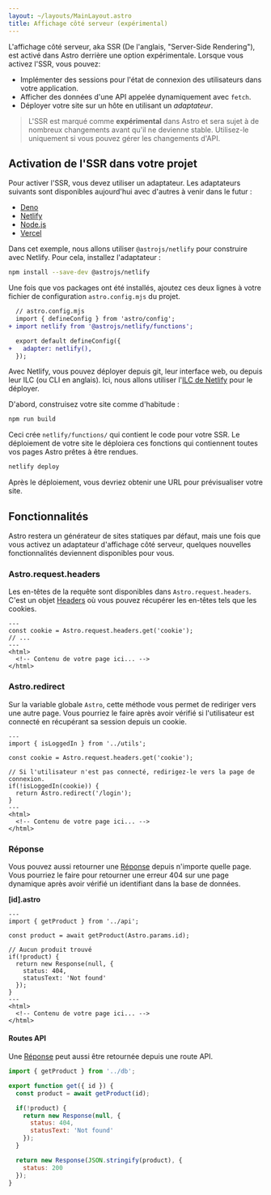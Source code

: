 ```yaml
---
layout: ~/layouts/MainLayout.astro
title: Affichage côté serveur (expérimental)
---
```


L'affichage côté serveur, aka SSR (De l'anglais, "Server-Side Rendering"), est activé dans Astro derrière une option expérimentale. Lorsque vous activez l'SSR, vous pouvez:

- Implémenter des sessions pour l'état de connexion des utilisateurs dans votre application.
- Afficher des données d'une API appelée dynamiquement avec `fetch`.
- Déployer votre site sur un hôte en utilisant un *adaptateur*.

> L'SSR est marqué comme __expérimental__ dans Astro et sera sujet à de nombreux changements avant qu'il ne devienne stable. Utilisez-le uniquement si vous pouvez gérer les changements d'API.

## Activation de l'SSR dans votre projet

Pour activer l'SSR, vous devez utiliser un adaptateur. Les adaptateurs suivants sont disponibles aujourd'hui avec d'autres à venir dans le futur :

- [Deno](https://github.com/withastro/astro/tree/main/packages/integrations/deno)
- [Netlify](https://github.com/withastro/astro/tree/main/packages/integrations/netlify)
- [Node.js](https://github.com/withastro/astro/tree/main/packages/integrations/node)
- [Vercel](https://github.com/withastro/astro/tree/main/packages/integrations/vercel)

Dans cet exemple, nous allons utiliser `@astrojs/netlify` pour construire avec Netlify. Pour cela, installez l'adaptateur :

```bash
npm install --save-dev @astrojs/netlify
```

Une fois que vos packages ont été installés, ajoutez ces deux lignes à votre fichier de configuration `astro.config.mjs` du projet.

```diff
  // astro.config.mjs
  import { defineConfig } from 'astro/config';
+ import netlify from '@astrojs/netlify/functions';

  export default defineConfig({
+   adapter: netlify(),
  });
```

Avec Netlify, vous pouvez déployer depuis git, leur interface web, ou depuis leur ILC (ou CLI en anglais). Ici, nous allons utiliser l'[ILC de Netlify](https://docs.netlify.com/cli/get-started/) pour le déployer.

D'abord, construisez votre site comme d'habitude :

```bash
npm run build
```

Ceci crée `netlify/functions/` qui contient le code pour votre SSR. Le déploiement de votre site le déploiera ces fonctions qui contiennent toutes vos pages Astro prêtes à être rendues.

```bash
netlify deploy
```

Après le déploiement, vous devriez obtenir une URL pour prévisualiser votre site.

## Fonctionnalités

Astro restera un générateur de sites statiques par défaut, mais une fois que vous activez un adaptateur d'affichage côté serveur, quelques nouvelles fonctionnalités deviennent disponibles pour vous.

### Astro.request.headers

Les en-têtes de la requête sont disponibles dans `Astro.request.headers`. C'est un objet [Headers](https://developer.mozilla.org/fr/docs/Web/API/Headers) où vous pouvez récupérer les en-têtes tels que les cookies.

```astro
---
const cookie = Astro.request.headers.get('cookie');
// ...
---
<html>
  <!-- Contenu de votre page ici... -->
</html>
```

### Astro.redirect

Sur la variable globale `Astro`, cette méthode vous permet de rediriger vers une autre page. Vous pourriez le faire après avoir vérifié si l'utilisateur est connecté en récupérant sa session depuis un cookie.

```astro
---
import { isLoggedIn } from '../utils';

const cookie = Astro.request.headers.get('cookie');

// Si l'utilisateur n'est pas connecté, redirigez-le vers la page de connexion.
if(!isLoggedIn(cookie)) {
  return Astro.redirect('/login');
}
---
<html>
  <!-- Contenu de votre page ici... -->
</html>
```

### Réponse

Vous pouvez aussi retourner une [Réponse](https://developer.mozilla.org/fr/docs/Web/API/Response) depuis n'importe quelle page. Vous pourriez le faire pour retourner une erreur 404 sur une page dynamique après avoir vérifié un identifiant dans la base de données.

__[id].astro__

```astro
---
import { getProduct } from '../api';

const product = await getProduct(Astro.params.id);

// Aucun produit trouvé
if(!product) {
  return new Response(null, {
    status: 404,
    statusText: 'Not found'
  });
}
---
<html>
  <!-- Contenu de votre page ici... -->
</html>
```

#### Routes API

Une [Réponse](https://developer.mozilla.org/fr/docs/Web/API/Response) peut aussi être retournée depuis une route API.

```js
import { getProduct } from '../db';

export function get({ id }) {
  const product = await getProduct(id);

  if(!product) {
    return new Response(null, {
      status: 404,
      statusText: 'Not found'
    });
  }

  return new Response(JSON.stringify(product), {
    status: 200
  });
}
```
